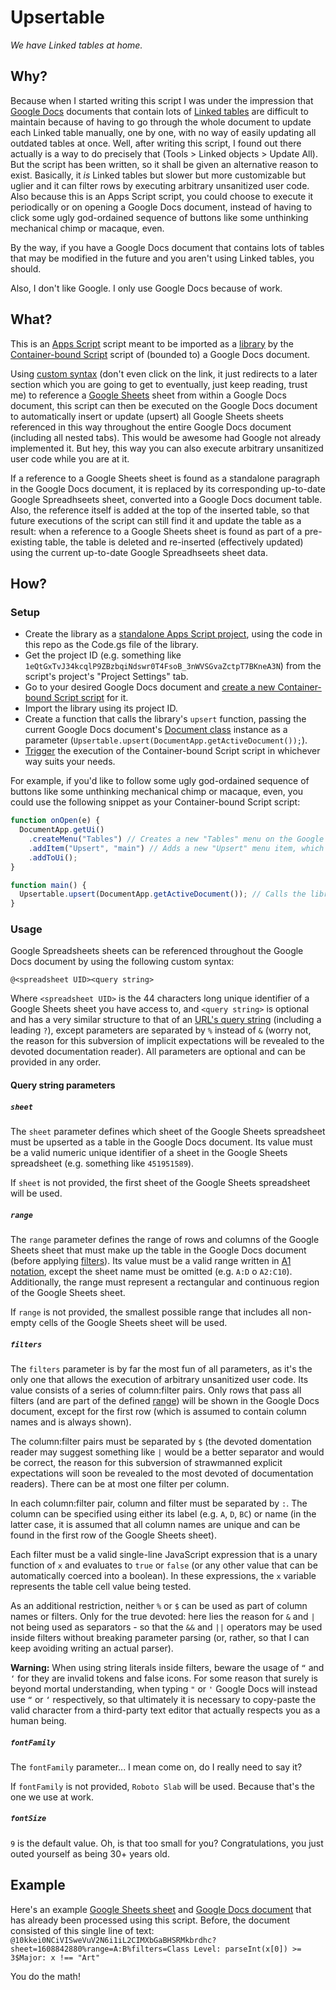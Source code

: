 # Upsertable
*We have Linked tables at home.*

## Why?
Because when I started writing this script I was under the impression that [Google Docs](https://en.wikipedia.org/wiki/Google_Docs) documents that contain lots of [Linked tables](https://support.google.com/docs/answer/7009814?hl=en) are difficult to maintain because of having to go through the whole document to update each Linked table manually, one by one, with no way of easily updating all outdated tables at once. Well, after writing this script, I found out there actually is a way to do precisely that (Tools > Linked objects > Update All). But the script has been written, so it shall be given an alternative reason to exist. Basically, it *is* Linked tables but slower but more customizable but uglier and it can filter rows by executing arbitrary unsanitized user code. Also because this is an Apps Script script, you could choose to execute it periodically or on opening a Google Docs document, instead of having to click some ugly god-ordained sequence of buttons like some unthinking mechanical chimp or macaque, even.

By the way, if you have a Google Docs document that contains lots of tables that may be modified in the future and you aren't using Linked tables, you should.

Also, I don't like Google. I only use Google Docs because of work.

## What?
This is an [Apps Script](https://developers.google.com/apps-script) script meant to be imported as a [library](https://developers.google.com/apps-script/guides/libraries) by the [Container-bound Script](https://developers.google.com/apps-script/guides/bound?hl=en) script of (bounded to) a Google Docs document.

Using [custom syntax](#usage) (don't even click on the link, it just redirects to a later section which you are going to get to eventually, just keep reading, trust me) to reference a [Google Sheets](https://en.wikipedia.org/wiki/Google_Sheets) sheet from within a Google Docs document, this script can then be executed on the Google Docs document to automatically insert or update (upsert) all Google Sheets sheets referenced in this way throughout the entire Google Docs document (including all nested tabs). This would be awesome had Google not already implemented it. But hey, this way you can also execute arbitrary unsanitized user code while you are at it.

If a reference to a Google Sheets sheet is found as a standalone paragraph in the Google Docs document, it is replaced by its corresponding up-to-date Google Spreadhseets sheet, converted into a Google Docs document table. Also, the reference itself is added at the top of the inserted table, so that future executions of the script can still find it and update the table as a result: when a reference to a Google Sheets sheet is found as part of a pre-existing table, the table is deleted and re-inserted (effectively updated) using the current up-to-date Google Spreadhseets sheet data.

## How?
### Setup
- Create the library as a [standalone Apps Script project](https://developers.google.com/apps-script/guides/projects#create-standalone), using the code in this repo as the Code.gs file of the library.
- Get the project ID (e.g. something like `1eQtGxTvJ34kcqlP9ZBzbqiNdswr0T4FsoB_3nWVSGvaZctpT7BKneA3N`) from the script's project's "Project Settings" tab.
- Go to your desired Google Docs document and [create a new Container-bound Script script](https://developers.google.com/apps-script/guides/projects#create-from-docs-sheets-slides) for it.
- Import the library using its project ID.
- Create a function that calls the library's `upsert` function, passing the current Google Docs document's [Document class](https://developers.google.com/apps-script/reference/document/document) instance as a parameter (`Upsertable.upsert(DocumentApp.getActiveDocument());`).
- [Trigger](https://developers.google.com/apps-script/guides/triggers) the execution of the Container-bound Script script in whichever way suits your needs.

For example, if you'd like to follow some ugly god-ordained sequence of buttons like some unthinking mechanical chimp or macaque, even, you could use the following snippet as your Container-bound Script script:

```javascript
function onOpen(e) {
  DocumentApp.getUi()
    .createMenu("Tables") // Creates a new "Tables" menu on the Google Docs document toolbar
    .addItem("Upsert", "main") // Adds a new "Upsert" menu item, which calls main when clicked
    .addToUi();
}

function main() {
  Upsertable.upsert(DocumentApp.getActiveDocument()); // Calls the library's upsert function
}
```

### Usage
Google Spreadsheets sheets can be referenced throughout the Google Docs document by using the following custom syntax:

`@<spreadsheet UID><query string>`

Where `<spreadsheet UID>` is the 44 characters long unique identifier of a Google Sheets sheet you have access to, and `<query string>` is optional and has a very similar structure to that of an [URL's query string](https://en.wikipedia.org/wiki/Query_string) (including a leading `?`), except parameters are separated by `%` instead of `&` (worry not, the reason for this subversion of implicit expectations will be revealed to the devoted documentation reader). All parameters are optional and can be provided in any order.

#### Query string parameters
##### `sheet`
The `sheet` parameter defines which sheet of the Google Sheets spreadsheet must be upserted as a table in the Google Docs document.
Its value must be a valid numeric unique identifier of a sheet in the Google Sheets spreadsheet (e.g. something like `451951589`).

If `sheet` is not provided, the first sheet of the Google Sheets spreadsheet will be used.

##### `range`
The `range` parameter defines the range of rows and columns of the Google Sheets sheet that must make up the table in the Google Docs document (before applying [filters](#filters)).
Its value must be a valid range written in [A1 notation](https://developers.google.com/workspace/sheets/api/guides/concepts#expandable-1), except the sheet name must be omitted (e.g. `A:D` o `A2:C10`). Additionally, the range must represent a rectangular and continuous region of the Google Sheets sheet.

If `range` is not provided, the smallest possible range that includes all non-empty cells of the Google Sheets sheet will be used.

##### `filters`
The `filters` parameter is by far the most fun of all parameters, as it's the only one that allows the execution of arbitrary unsanitized user code. Its value consists of a series of column:filter pairs. Only rows that pass all filters (and are part of the defined [range](#range)) will be shown in the Google Docs document, except for the first row (which is assumed to contain column names and is always shown).

The column:filter pairs must be separated by `$` (the devoted domentation reader may suggest something like `|` would be a better separator and would be correct, the reason for this subversion of strawmanned explicit expectations will soon be revealed to the most devoted of documentation readers). There can be at most one filter per column.

In each column:filter pair, column and filter must be separated by `:`. The column can be specified using either its label (e.g. `A`, `D`, `BC`) or name (in the latter case, it is assumed that all column names are unique and can be found in the first row of the Google Sheets sheet).

Each filter must be a valid single-line JavaScript expression that is a unary function of `x` and evaluates to `true` or `false` (or any other value that can be automatically coerced into a boolean). In these expressions, the `x` variable represents the table cell value being tested.

As an additional restriction, neither `%` or `$` can be used as part of column names or filters. Only for the true devoted: here lies the reason for `&` and `|` not being used as separators - so that the `&&` and `||` operators may be used inside filters without breaking parameter parsing (or, rather, so that I can keep avoiding writing an actual parser).

**Warning:** When using string literals inside filters, beware the usage of `“` and `‘` for they are invalid tokens and false icons. For some reason that surely is beyond mortal understanding, when typing `"` or `'` Google Docs will instead use `“` or `‘` respectively, so that ultimately it is necessary to copy-paste the valid character from a third-party text editor that actually respects you as a human being.

##### `fontFamily`
The `fontFamily` parameter... I mean come on, do I really need to say it?

If `fontFamily` is not provided, `Roboto Slab` will be used. Because that's the one we use at work.

##### `fontSize`
`9` is the default value. Oh, is that too small for you? Congratulations, you just outed yourself as being 30+ years old.

## Example
Here's an example [Google Sheets sheet](https://docs.google.com/spreadsheets/d/10kkei0NCiVISweVuV2N6i1iL2CIMXbGaBHSRMkbrdhc?gid=1608842880) and [Google Docs document](https://docs.google.com/document/d/1jm-UC0v4VvNG8Bjn3hKcb9eT5Oeg8XAglVvlH9fFe18) that has already been processed using this script. Before, the document consisted of this single line of text: `@10kkei0NCiVISweVuV2N6i1iL2CIMXbGaBHSRMkbrdhc?sheet=1608842880%range=A:B%filters=Class Level: parseInt(x[0]) >= 3$Major: x !== "Art"`

You do the math!

